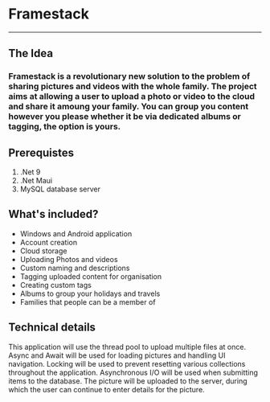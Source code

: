 # Framestack
---
## The Idea
### Framestack is a revolutionary new solution to the problem of sharing pictures and videos with the whole family. The project aims at allowing a user to upload a photo or video to the cloud and share it amoung your family. You can group you content however you please whether it be via dedicated albums or tagging, the option is yours.

## Prerequistes
<ol>
  <li>.Net 9</li>
  <li>.Net Maui</li>
  <li> MySQL database server</li>
</ol>


## What's included?
<ul> 
  <li> Windows and Android application </li>
  <li> Account creation </li>
  <li> Cloud storage </li>
  <li> Uploading Photos and videos </li>
  <li> Custom naming and descriptions </li>
  <li> Tagging uploaded content for organisation </li>
  <li> Creating custom tags</li>
  <li> Albums to group your holidays and travels </li>
  <li> Families that people can be a member of </li>
</ul>

## Technical details
This application will use the thread pool to upload multiple files at once.
Async and Await will be used for loading pictures and handling UI navigation.
Locking will be used to prevent resetting various collections throughout the application.
Asynchronous I/O will be used when submitting items to the database. The picture will be uploaded to the server, during which the user can continue to enter details for the picture.
